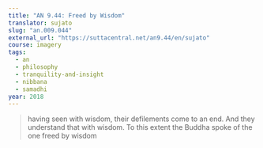```yaml
---
title: "AN 9.44: Freed by Wisdom"
translator: sujato
slug: "an.009.044"
external_url: "https://suttacentral.net/an9.44/en/sujato"
course: imagery
tags:
  - an
  - philosophy
  - tranquility-and-insight
  - nibbana
  - samadhi
year: 2018
---
```


> having seen with wisdom, their defilements come to an end. And they understand that with wisdom. To this extent the Buddha spoke of the one freed by wisdom

